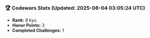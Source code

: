### 🏆 Codewars Stats (Updated: 2025-08-04 03:05:24 UTC)

- **Rank:** 8 kyu
- **Honor Points:** 3
- **Completed Challenges:** 1
